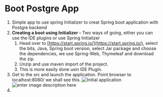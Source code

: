# Boot Postgre App

1. Simple app to use spring Initializer to creat Spring boot application with Postgre backend
2. **Creating a boot using Initializer -**  Two ways of going, either you can use the IDE plugins or use Spring Initializer
	1. Head over to [https://start.spring.io/](https://start.spring.io/), select the bits, Java, Spring boot version, select Jar package and choose the dependencies, we use Spring-Web, Thymeleaf and download the zip.  
	2. Unzip and use maven import of the project. 
	3. This is more easily done usin IDE Plugin. 
3. Get to the src and launch the application. Point browser to 
localhost:8080/ we shall see this. 
![Initial application](https://imgur.com/rmaQeHP)
![enter image description here](https://imgur.com/rmaQeHP)
5. 
<!--stackedit_data:
eyJoaXN0b3J5IjpbLTEyODQ4MjU1NDgsMTI4Nzg5MzM5OSwtNz
QwNzg5NTk3LC0xNDI0MTA2NDg3LC0xNDYzNzMyOTg5LDc3Mzky
NDYyMywyMDU1Njk3NjUyXX0=
-->
